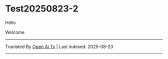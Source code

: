 # Test20250823-2

Hello

Welcome


---

Tranlated By [Open Ai Tx](https://github.com/OpenAiTx/OpenAiTx) | Last indexed: 2025-08-23

---